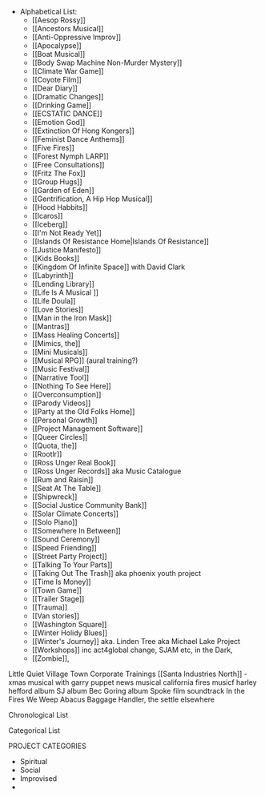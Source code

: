 - Alphabetical List:
	- [[Aesop Rossy]]
	- [[Ancestors Musical]]
	- [[Anti-Oppressive Improv]]
	- [[Apocalypse]]
	- [[Boat Musical]]
	- [[Body Swap Machine Non-Murder Mystery]]
	- [[Climate War Game]]
	- [[Coyote Film]]
	- [[Dear Diary]]
	- [[Dramatic Changes]]
	- [[Drinking Game]]
	- [[ECSTATIC DANCE]]
	- [[Emotion God]]
	- [[Extinction Of Hong Kongers]]
	- [[Feminist Dance Anthems]]
	- [[Five Fires]]
	- [[Forest Nymph LARP]]
	- [[Free Consultations]]
	- [[Fritz The Fox]]
	- [[Group Hugs]]
	- [[Garden of Eden]]
	- [[Gentrification, A Hip Hop Musical]]
	- [[Hood Habbits]]
	- [[Icaros]] 
	- [[Iceberg]]
	- [[I'm Not Ready Yet]]
	- [[Islands Of Resistance Home|Islands Of Resistance]]
	- [[Justice Manifesto]]
	- [[Kids Books]]
	- [[Kingdom Of Infinite Space]] with David Clark 
	- [[Labyrinth]]
	- [[Lending Library]]
	- [[Life Is A Musical ]]
	- [[Life Doula]]
	- [[Love Stories]]
	- [[Man in the Iron Mask]]
	- [[Mantras]]
	- [[Mass Healing Concerts]]
	- [[Mimics, the]]
	- [[Mini Musicals]]
	- [[Musical RPG]] (aural training?)
	- [[Music Festival]]
	- [[Narrative Tool]]
	- [[Nothing To See Here]]
	- [[Overconsumption]]
	- [[Parody Videos]]
	- [[Party at the Old Folks Home]]
	- [[Personal Growth]]
	- [[Project Management Software]]
	- [[Queer Circles]]
	- [[Quota, the]]
	- [[Rootlr]]
	- [[Ross Unger Real Book]] 
	- [[Ross Unger Records]] aka Music Catalogue
	- [[Rum and Raisin]]
	- [[Seat At The Table]] 
	- [[Shipwreck]]
	- [[Social Justice Community Bank]]
	- [[Solar Climate Concerts]]
	- [[Solo Piano]]
	- [[Somewhere In Between]]
	- [[Sound Ceremony]]
	- [[Speed Friending]]
	- [[Street Party Project]]
	- [[Talking To Your Parts]]
	- [[Taking Out The Trash]] aka phoenix youth project
	- [[Time Is Money]]
	- [[Town Game]]
	- [[Trailer Stage]]
	- [[Trauma]]
	- [[Van stories]]
	- [[Washington Square]]
	- [[Winter Holidy Blues]]
	- [[Winter's Journey]] aka. Linden Tree aka Michael Lake Project
	- [[Workshops]] inc act4global change, SJAM etc, in the Dark, 
	- [[Zombie]], 




Little Quiet Village Town
Corporate Trainings
[[Santa Industries North]] - xmas musical with garry
puppet news musical
california fires musicf
harley hefford album
SJ album
Bec Goring album
Spoke film soundtrack
In the Fires We Weep
Abacus
Baggage Handler, the
settle elsewhere


Chronological List

Categorical List 




PROJECT CATEGORIES
- Spiritual
- Social
- Improvised
- 
